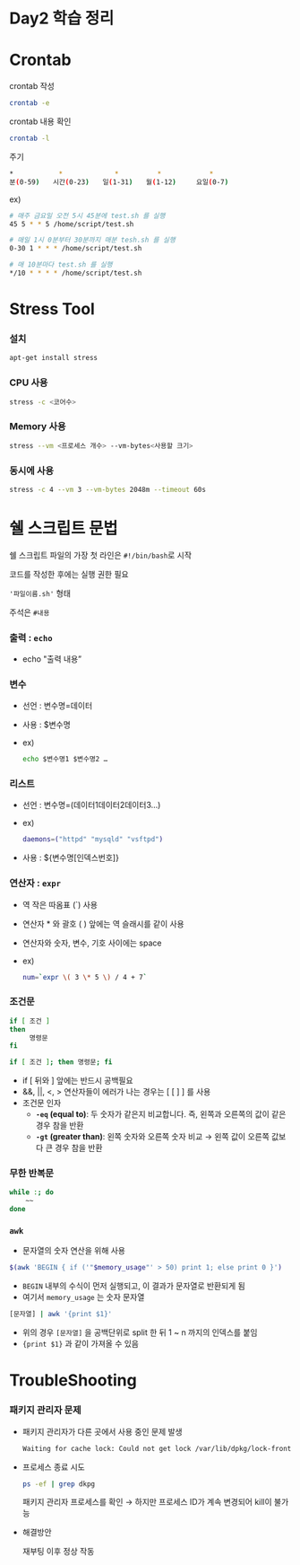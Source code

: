 # Day2 학습 정리

# Crontab

crontab 작성

```bash
crontab -e
```

crontab 내용 확인

```bash
crontab -l
```

주기

```bash
*　　　　　   *　　　　　 　  *　　　　   *　　　　　　  *
분(0-59)　　시간(0-23)　　일(1-31)　　월(1-12)　　　요일(0-7)
```

ex)

```bash
# 매주 금요일 오전 5시 45분에 test.sh 를 실행
45 5 * * 5 /home/script/test.sh

# 매일 1시 0분부터 30분까지 매분 tesh.sh 를 실행
0-30 1 * * * /home/script/test.sh

# 매 10분마다 test.sh 를 실행
*/10 * * * * /home/script/test.sh
```

# Stress Tool

### 설치

```bash
apt-get install stress
```

### **CPU 사용**

```bash
stress -c <코어수>
```

### **Memory 사용**

```bash
stress --vm <프로세스 개수> --vm-bytes<사용할 크기>
```

### 동시에 사용

```bash
stress -c 4 --vm 3 --vm-bytes 2048m --timeout 60s
```

# 쉘 스크립트 문법

쉘 스크립트 파일의 가장 첫 라인은 `#!/bin/bash`로 시작

코드를 작성한 후에는 실행 권한 필요

`'파일이름.sh'` 형태

주석은 `#내용`

### 출력 : `echo`

- echo "출력 내용”

### 변수

- 선언 : 변수명=데이터
- 사용 : $변수명
- ex)
    
    ```bash
    echo $변수명1 $변수명2 …
    ```
    

### 리스트

- 선언 : 변수명=(데이터1데이터2데이터3...)
- ex)
    
    ```bash
    daemons=("httpd" "mysqld" "vsftpd")
    ```
    
- 사용 : ${변수명[인덱스번호]}

### 연산자 : `expr`

- 역 작은 따옴표 (`) 사용
- 연산자 * 와 괄호 ( ) 앞에는 역 슬래시를 같이 사용
- 연산자와 숫자, 변수, 기호 사이에는 space
- ex)
    
    ```bash
    num=`expr \( 3 \* 5 \) / 4 + 7`
    ```
    

### 조건문

```bash
if [ 조건 ] 
then
     명령문
fi
```

```bash
if [ 조건 ]; then 명령문; fi
```

- if [ 뒤와 ] 앞에는 반드시 공백필요
- &&, ||, <, > 연산자들이 에러가 나는 경우는 [ [ ] ] 를 사용
- 조건문 인자
    - **`-eq` (equal to)**: 두 숫자가 같은지 비교합니다. 즉, 왼쪽과 오른쪽의 값이 같은 경우 참을 반환
    - **`-gt` (greater than)**: 왼쪽 숫자와 오른쪽 숫자 비교 → 왼쪽 값이 오른쪽 값보다 큰 경우 참을 반환

### 무한 반복문

```bash
while :; do
	~~
done
```

### `awk`

- 문자열의 숫자 연산을 위해 사용

```bash
$(awk 'BEGIN { if ('"$memory_usage"' > 50) print 1; else print 0 }')
```

- `BEGIN` 내부의 수식이 먼저 실행되고, 이 결과가 문자열로 반환되게 됨
- 여기서 `memory_usage` 는 숫자 문자열

```bash
[문자열] | awk '{print $1}'
```

- 위의 경우 `[문자열]` 을 공백단위로 split 한 뒤 1 ~ n 까지의 인덱스를 붙임
- `{print $1}` 과 같이 가져올 수 있음

# TroubleShooting

### 패키지 관리자 문제

- 패키지 관리자가 다른 곳에서 사용 중인 문제 발생
    
    ```bash
    Waiting for cache lock: Could not get lock /var/lib/dpkg/lock-frontend. It is held by process 18906 (unattended-upgr)
    ```
    
- 프로세스 종료 시도
    
    ```bash
    ps -ef | grep dkpg
    ```
    
    패키지 관리자 프로세스를 확인 → 하지만 프로세스 ID가 계속 변경되어 kill이 불가능
    
- 해결방안
    
    재부팅 이후 정상 작동